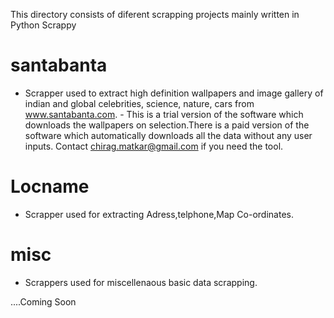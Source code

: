This directory consists of diferent scrapping projects mainly written in Python Scrappy
 
# santabanta
-  Scrapper used to  extract high definition wallpapers and image gallery of indian and global celebrities, science, nature, cars from www.santabanta.com. -  This is a trial version of the software which downloads the wallpapers on selection.There is a paid version of the software which automatically downloads all the data without any user inputs. Contact chirag.matkar@gmail.com if you need the tool. 


#  Locname
-  Scrapper used for extracting Adress,telphone,Map Co-ordinates. 

# misc
-  Scrappers used for  miscellenaous basic data scrapping.    



....Coming Soon 

